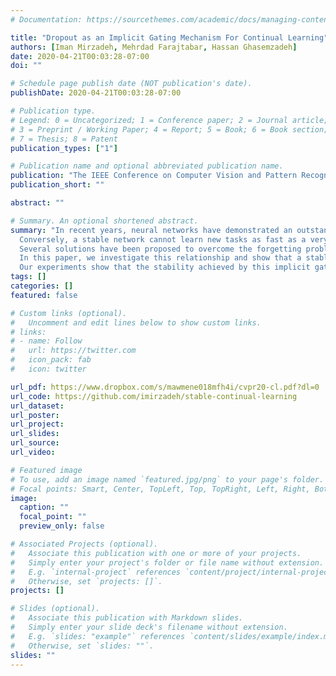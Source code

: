 ```yaml
---
# Documentation: https://sourcethemes.com/academic/docs/managing-content/

title: "Dropout as an Implicit Gating Mechanism For Continual Learning"
authors: [Iman Mirzadeh, Mehrdad Farajtabar, Hassan Ghasemzadeh]
date: 2020-04-21T00:03:28-07:00
doi: ""

# Schedule page publish date (NOT publication's date).
publishDate: 2020-04-21T00:03:28-07:00

# Publication type.
# Legend: 0 = Uncategorized; 1 = Conference paper; 2 = Journal article;
# 3 = Preprint / Working Paper; 4 = Report; 5 = Book; 6 = Book section;
# 7 = Thesis; 8 = Patent
publication_types: ["1"]

# Publication name and optional abbreviated publication name.
publication: "The IEEE Conference on Computer Vision and Pattern Recognition (CVPR) Workshops"
publication_short: ""

abstract: ""

# Summary. An optional shortened abstract.
summary: "In recent years, neural networks have demonstrated an outstanding ability to achieve complex learning tasks across various domains. However, they suffer from the ''catastrophic forgetting'' problem when they face a sequence of learning tasks, where they forget the old ones as they learn new tasks. This problem is also highly related to the ''stability-plasticity dilemma''. The more plastic the network, the easier it can learn new tasks, but the faster it also forgets previous ones.
  Conversely, a stable network cannot learn new tasks as fast as a very plastic network. However, it is more reliable to preserve the knowledge it has learned from the previous tasks. 
  Several solutions have been proposed to overcome the forgetting problem by making the neural network parameters more stable, and some of them have mentioned the significance of dropout in continual learning. However, their relationship has not been sufficiently studied yet.
  In this paper, we investigate this relationship and show that a stable network with dropout learns a gating mechanism such that for different tasks, different paths of the network are active. 
  Our experiments show that the stability achieved by this implicit gating plays a very critical role in leading to performance comparable to or better than other involved continual learning algorithms to overcome catastrophic forgetting."
tags: []
categories: []
featured: false

# Custom links (optional).
#   Uncomment and edit lines below to show custom links.
# links:
# - name: Follow
#   url: https://twitter.com
#   icon_pack: fab
#   icon: twitter

url_pdf: https://www.dropbox.com/s/mawmene018mfh4i/cvpr20-cl.pdf?dl=0
url_code: https://github.com/imirzadeh/stable-continual-learning
url_dataset:
url_poster:
url_project:
url_slides:
url_source:
url_video:

# Featured image
# To use, add an image named `featured.jpg/png` to your page's folder. 
# Focal points: Smart, Center, TopLeft, Top, TopRight, Left, Right, BottomLeft, Bottom, BottomRight.
image:
  caption: ""
  focal_point: ""
  preview_only: false

# Associated Projects (optional).
#   Associate this publication with one or more of your projects.
#   Simply enter your project's folder or file name without extension.
#   E.g. `internal-project` references `content/project/internal-project/index.md`.
#   Otherwise, set `projects: []`.
projects: []

# Slides (optional).
#   Associate this publication with Markdown slides.
#   Simply enter your slide deck's filename without extension.
#   E.g. `slides: "example"` references `content/slides/example/index.md`.
#   Otherwise, set `slides: ""`.
slides: ""
---
```

